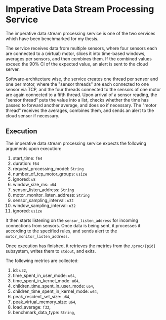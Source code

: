 # Imperative Data Stream Processing Service

The imperative data stream processing service is one of the two services which
have been benchmarked for my thesis.

The service receives data from multiple sensors, where four sensors each are
connected to a (virtual) motor, slices it into time-based windows, averages per
sensors, and then combines them. If the combined values exceed the 90% CI of the
expected value, an alert is sent to the cloud server.

Software-architecture wise, the service creates one thread per sensor and
one per motor, where the "sensor threads" are each connected to one sensor via
TCP, and the four threads connected to the sensors of one motor are again
connected to a fifth thread.
Upon arrival of a sensor reading, the "sensor thread" puts the value into a list,
checks whether the time has passed to forward another average, and does so
if necessary.
The "motor thread" receives the averages, combines them, and sends an alert to the
cloud sensor if necessary.

## Execution

The imperative data stream processing service expects the following arguments upon execution:

1. start_time: `f64`
2. duration: `f64`
3. request_processing_model: `String`
4. number_of_tcp_motor_groups: `usize`
5. ignored: `u8`
6. window_size_ms: `u64`
7. sensor_listen_address: `String`
8. motor_monitor_listen_address: `String`
9. sensor_sampling_interval: `u32`
10. window_sampling_interval: `u32`
11. ignored: `usize`

It then starts listening on the `sensor_listen_address` for incoming connections
from sensors.
Once data is being sent, it processes it according to the specified rules, and
sends alert to the `motor_monitor_listen_address`.

Once execution has finished, it retrieves the metrics from the `/proc/{pid}` subsystem,
writes them to `stdout`, and exits.

The following metrics are collected:

1. id: `u32`,
2. time_spent_in_user_mode: `u64`,
3. time_spent_in_kernel_mode: `u64`,
4. children_time_spent_in_user_mode: `u64`,
5. children_time_spent_in_kernel_mode: `u64`,
6. peak_resident_set_size: `u64`,
7. peak_virtual_memory_size: `u64`,
8. load_average: `f32`,
9. benchmark_data_type: `String`,

